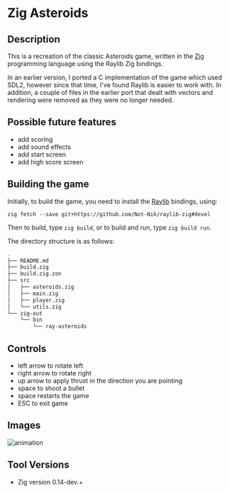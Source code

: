 # Zig Asteroids

## Description

This is a recreation of the classic Asteroids game, written in the [Zig](https://ziglang.org/) programming language using the Raylib Zig bindings. 

In an earlier version, I ported a C implementation of the game which used SDL2, however since that time, I've found Raylib is easier to work with. In addition, a couple of files in the earlier port that dealt with vectors and rendering were removed as they were no longer needed. 

## Possible future features

 * add scoring
 * add sound effects
 * add start screen
 * add high score screen

## Building the game

Initially, to build the game, you need to install the [Raylib](https://github.com/Not-Nik/raylib-zig) bindings, using:

`zig fetch --save git+https://github.com/Not-Nik/raylib-zig#devel`

Then to build, type `zig build`, or to build and run, type `zig build run`.

The directory structure is as follows:

```zsh
.
├── README.md
├── build.zig
├── build.zig.zon
├── src
│   ├── asteroids.zig
│   ├── main.zig
│   ├── player.zig
│   └── utils.zig
└── zig-out
    └── bin
        └── ray-asteroids
```

## Controls
* left arrow to rotate left
* right arrow to rotate right
* up arrow to apply thrust in the direction you are pointing
* space to shoot a bullet
* space restarts the game
* ESC to exit game

## Images
![animation](https://i.imgur.com/vgPzgha.gif)

## Tool Versions

 + Zig version 0.14-dev.+
